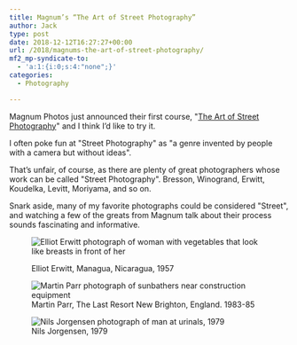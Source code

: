 ```yaml
---
title: Magnum’s “The Art of Street Photography”
author: Jack
type: post
date: 2018-12-12T16:27:27+00:00
url: /2018/magnums-the-art-of-street-photography/
mf2_mp-syndicate-to:
  - 'a:1:{i:0;s:4:"none";}'
categories:
  - Photography

---
```

<div class="wp-block-jetpack-markdown">
  <p>
    Magnum Photos just announced their first course, "<a href="https://learn.magnumphotos.com/course/the-art-of-street-photography/">The Art of Street Photography</a>" and I think I&#8217;d like to try it.
  </p>
  
  <p>
    I often poke fun at "Street Photography" as "a genre invented by people with a camera but without ideas".
  </p>
  
  <p>
    That&#8217;s unfair, of course, as there are plenty of great photographers whose work can be called "Street Photography". Bresson, Winogrand, Erwitt, Koudelka, Levitt, Moriyama, and so on.
  </p>
  
  <p>
    Snark aside, many of my favorite photographs could be considered "Street", and watching a few of the greats from Magnum talk about their process sounds fascinating and informative.
  </p>
</div><figure class="wp-block-image">

<img src="https://jack.baty.net/wp-content/uploads/2018/12/2018-12-12_elliot-erwitt.jpg" alt="Elliot Erwitt photograph of woman with vegetables that look like breasts in front of her" class="wp-image-2127" srcset="https://jack.baty.net/wp-content/uploads/2018/12/2018-12-12_elliot-erwitt.jpg 422w, https://jack.baty.net/wp-content/uploads/2018/12/2018-12-12_elliot-erwitt-206x300.jpg 206w" sizes="(max-width: 422px) 100vw, 422px" /><figcaption>Elliot Erwitt, Managua, Nicaragua, 1957</figcaption></figure> <figure class="wp-block-image"><img src="https://jack.baty.net/wp-content/uploads/2018/12/2018-12-12_martin-parr.jpg" alt="Martin Parr photograph of sunbathers near construction equipment" class="wp-image-2128" srcset="https://jack.baty.net/wp-content/uploads/2018/12/2018-12-12_martin-parr.jpg 510w, https://jack.baty.net/wp-content/uploads/2018/12/2018-12-12_martin-parr-300x166.jpg 300w" sizes="(max-width: 510px) 100vw, 510px" /><figcaption>Martin Parr, The Last Resort New Brighton, England. 1983-85</figcaption></figure> <figure class="wp-block-image"><img src="https://jack.baty.net/wp-content/uploads/2018/12/2018-12-12_nils-jorgensen-1024x698.png" alt="Nils Jorgensen photograph of man at urinals, 1979" class="wp-image-2129" srcset="https://jack.baty.net/wp-content/uploads/2018/12/2018-12-12_nils-jorgensen-1024x698.png 1024w, https://jack.baty.net/wp-content/uploads/2018/12/2018-12-12_nils-jorgensen-300x205.png 300w, https://jack.baty.net/wp-content/uploads/2018/12/2018-12-12_nils-jorgensen-768x524.png 768w, https://jack.baty.net/wp-content/uploads/2018/12/2018-12-12_nils-jorgensen.png 1276w" sizes="(max-width: 1024px) 100vw, 1024px" /><figcaption>Nils Jorgensen, 1979</figcaption></figure>